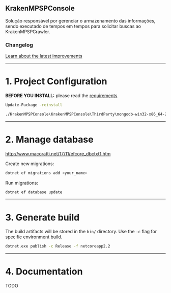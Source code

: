 ## KrakenMPSPConsole

Solução responsável por gerenciar o armazenamento das informações, sendo executado de tempos em tempos para solicitar buscas ao KrakenMPSPCrawler.

### Changelog

[Learn about the latest improvements](changelog)

------------

# 1. Project Configuration

**BEFORE YOU INSTALL:** please read the [requirements](../README.md#requirements)

```bash
Update-Package -reinstall

./KrakenMPSPConsole\KrakenMPSPConsole\ThirdParty\mongodb-win32-x86_64-2012plus-4.2.0\bin\mongod.exe
```

------------

# 2. Manage database

http://www.macoratti.net/17/11/efcore_dbctxt1.htm

Create new migrations:
```bash
dotnet ef migrations add <your_name>
```

Run migrations:
```bash
dotnet ef database update
```

------------

# 3. Generate build

The build artifacts will be stored in the `bin/` directory. Use the `-c` flag for specific environment build.

```bash
dotnet.exe publish -c Release -f netcoreapp2.2
```

------------

# 4. Documentation

TODO